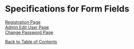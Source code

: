 # Specifications for Form Fields #


[Registration Page](http://code.google.com/p/electronic-mis/wiki/Registration_Page)<br>
<a href='http://code.google.com/p/electronic-mis/wiki/Admin_Edit_User_Page'>Admin Edit User Page</a><br>
<a href='http://code.google.com/p/electronic-mis/wiki/Change_Password_Page'>Change Password Page</a><br>

<a href='http://code.google.com/p/electronic-mis/wiki/Table_Of_Contents'>Back to Table of Contents</a>